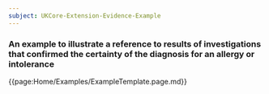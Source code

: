 ```yaml
---
subject: UKCore-Extension-Evidence-Example
---
```

### An example to illustrate a reference to results of investigations that confirmed the certainty of the diagnosis for an allergy or intolerance

{{page:Home/Examples/ExampleTemplate.page.md}}
